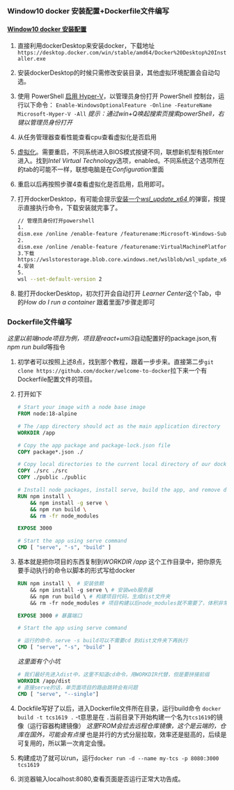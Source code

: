 ### Window10 docker 安装配置+Dockerfile文件编写

 #### [Window10 docker 安装配置](https://zhuanlan.zhihu.com/p/441965046)

1. 直接利用dockerDesktop来安装docker，下载地址
   `https://desktop.docker.com/win/stable/amd64/Docker%20Desktop%20Installer.exe`

2. 安装dockerDesktop的时候只需修改安装目录，其他虚拟环境配置会自动勾选。

3. 使用 PowerShell [启用 Hyper-V](https://learn.microsoft.com/zh-cn/virtualization/hyper-v-on-windows/quick-start/enable-hyper-v)，以管理员身份打开 PowerShell 控制台，运行以下命令：
   `Enable-WindowsOptionalFeature -Online -FeatureName Microsoft-Hyper-V -All`
   *提示：通过win+Q唤起搜索页搜索powerShell，右键以管理员身份打开*

4. 从任务管理器查看性能查看cpu查看虚拟化是否启用

5. [虚拟化](http://www.dnxtc.net/zixun/zuzhuangjiaocheng/2023-03-14/11797.html)。需要重启，不同系统进入BIOS模式按键不同，联想新机型有按Enter进入。找到*Intel Virtual Technology*选项，enabled。不同系统这个选项所在的tab的可能不一样，联想电脑是在*Configuration*里面

6. 重启以后再按照步骤4查看虚拟化是否启用，启用即可。

7. 打开dockerDesktop，有可能会提示[安装一个*wsl_update_x64* ](https://learn.microsoft.com/zh-cn/windows/wsl/install-manual#step-2---check-requirements-for-running-wsl-2)的弹窗，按提示直接执行命令，下载安装就完事了。
   ```bash
   // 管理员身份打开powershell
   1.
   dism.exe /online /enable-feature /featurename:Microsoft-Windows-Subsystem-Linux /all /norestart
   2.
   dism.exe /online /enable-feature /featurename:VirtualMachinePlatform /all /norestart
   3.下载
   https://wslstorestorage.blob.core.windows.net/wslblob/wsl_update_x64.msi
   4.安装
   5.
   wsl --set-default-version 2
   ```

8. 能打开dockerDesktop，初次打开会自动打开 *Learner Center*这个Tab，中的*How do I run a container* 跟着里面7步骤走即可



### Dockerfile文件编写

*这里以前端node项目为例，项目是react+umi3*自动配置好的package.json,有*npm run build*等指令

1. 初学者可以按照上述8点，找到那个教程，跟着一步步来。直接第二步`git clone https://github.com/docker/welcome-to-docker`拉下来一个有Dockerfile配置文件的项目。

2. 打开如下
   ```dockerfile
   # Start your image with a node base image
   FROM node:18-alpine
   
   # The /app directory should act as the main application directory
   WORKDIR /app
   
   # Copy the app package and package-lock.json file
   COPY package*.json ./
   
   # Copy local directories to the current local directory of our docker image (/app)
   COPY ./src ./src
   COPY ./public ./public
   
   # Install node packages, install serve, build the app, and remove dependencies at the end
   RUN npm install \
       && npm install -g serve \
       && npm run build \
       && rm -fr node_modules
   
   EXPOSE 3000
   
   # Start the app using serve command
   CMD [ "serve", "-s", "build" ]
   ```

3. 基本就是把你项目的东西复制到*WORKDIR /app* 这个工作目录中，把你原先要手动执行的命令以脚本的形式写给docker
   ```dockerfile
   RUN npm install \  # 安装依赖
       && npm install -g serve \ # 安装web服务器
       && npm run build \ # 构建项目代码，生成dist文件夹
       && rm -fr node_modules # 项目构建以后node_modules就不需要了，体积非常大，删掉以后镜像体积少差不多2GB。
   
   EXPOSE 3000 # 暴露端口
   
   # Start the app using serve command
   
   # 运行的命令，serve -s build可以不需要cd 到dist文件夹下再执行
   CMD [ "serve", "-s", "build" ]
   ```

   *这里面有个小坑*

   ```dockerfile
   # 我们最好先进入dist中，这里不知道cd命令，用WORKDIR代替，但是要拼接前缀
   WORKDIR /app/dist 
   # 直接serve的话，单页面项目的路由跳转会有问题
   CMD [ "serve", "--single"]
   ```

4. Dockfile写好了以后，进入Dockerfile文件所在目录，运行build命令
   `docker build -t tcs1619 .` -t意思是在 `.`当前目录下开始构建一个名为`tcs1619`的镜像（运行容器构建镜像）
   *这里FROM会拉去远程仓库镜像，这个是云端的，仓库在国外，可能会有点慢* 也是并行的方式分层拉取，效率还是挺高的，后续是可复用的，所以第一次肯定会慢。

5. 构建成功了就可以run，运行`docker run -d --name my-tcs -p 8080:3000 tcs1619  `

6. 浏览器输入localhost:8080,查看页面是否运行正常大功告成。





